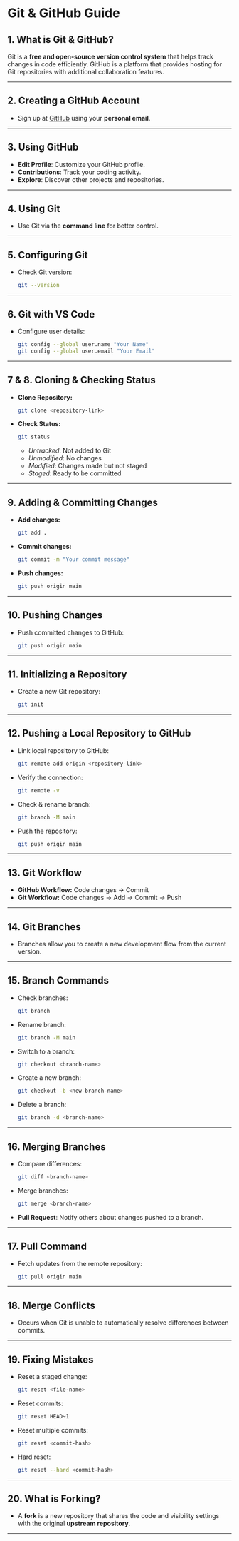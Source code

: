 # Git & GitHub Guide

## 1. What is Git & GitHub?
Git is a **free and open-source version control system** that helps track changes in code efficiently. GitHub is a platform that provides hosting for Git repositories with additional collaboration features.

---

## 2. Creating a GitHub Account
- Sign up at [GitHub](https://github.com/) using your **personal email**.

---

## 3. Using GitHub
- **Edit Profile**: Customize your GitHub profile.
- **Contributions**: Track your coding activity.
- **Explore**: Discover other projects and repositories.

---

## 4. Using Git
- Use Git via the **command line** for better control.

---

## 5. Configuring Git
- Check Git version:
  ```sh
  git --version
  ```

---

## 6. Git with VS Code
- Configure user details:
  ```sh
  git config --global user.name "Your Name"
  git config --global user.email "Your Email"
  ```

---

## 7 & 8. Cloning & Checking Status
- **Clone Repository:**
  ```sh
  git clone <repository-link>
  ```
- **Check Status:**
  ```sh
  git status
  ```
  - *Untracked*: Not added to Git
  - *Unmodified*: No changes
  - *Modified*: Changes made but not staged
  - *Staged*: Ready to be committed

---

## 9. Adding & Committing Changes
- **Add changes:**
  ```sh
  git add .
  ```
- **Commit changes:**
  ```sh
  git commit -m "Your commit message"
  ```
- **Push changes:**
  ```sh
  git push origin main
  ```

---

## 10. Pushing Changes
- Push committed changes to GitHub:
  ```sh
  git push origin main
  ```

---

## 11. Initializing a Repository
- Create a new Git repository:
  ```sh
  git init
  ```

---

## 12. Pushing a Local Repository to GitHub
- Link local repository to GitHub:
  ```sh
  git remote add origin <repository-link>
  ```
- Verify the connection:
  ```sh
  git remote -v
  ```
- Check & rename branch:
  ```sh
  git branch -M main
  ```
- Push the repository:
  ```sh
  git push origin main
  ```

---

## 13. Git Workflow
- **GitHub Workflow:** Code changes → Commit
- **Git Workflow:** Code changes → Add → Commit → Push

---

## 14. Git Branches
- Branches allow you to create a new development flow from the current version.

---

## 15. Branch Commands
- Check branches:
  ```sh
  git branch
  ```
- Rename branch:
  ```sh
  git branch -M main
  ```
- Switch to a branch:
  ```sh
  git checkout <branch-name>
  ```
- Create a new branch:
  ```sh
  git checkout -b <new-branch-name>
  ```
- Delete a branch:
  ```sh
  git branch -d <branch-name>
  ```

---

## 16. Merging Branches
- Compare differences:
  ```sh
  git diff <branch-name>
  ```
- Merge branches:
  ```sh
  git merge <branch-name>
  ```
- **Pull Request**: Notify others about changes pushed to a branch.

---

## 17. Pull Command
- Fetch updates from the remote repository:
  ```sh
  git pull origin main
  ```

---

## 18. Merge Conflicts
- Occurs when Git is unable to automatically resolve differences between commits.

---

## 19. Fixing Mistakes
- Reset a staged change:
  ```sh
  git reset <file-name>
  ```
- Reset commits:
  ```sh
  git reset HEAD~1
  ```
- Reset multiple commits:
  ```sh
  git reset <commit-hash>
  ```
- Hard reset:
  ```sh
  git reset --hard <commit-hash>
  ```

---

## 20. What is Forking?
- A **fork** is a new repository that shares the code and visibility settings with the original **upstream repository**.

---
